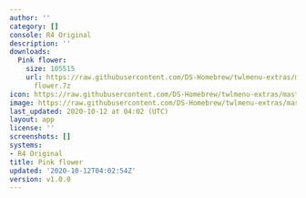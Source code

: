 ```yaml
---
author: ''
category: []
console: R4 Original
description: ''
downloads:
  Pink flower:
    size: 105515
    url: https://raw.githubusercontent.com/DS-Homebrew/twlmenu-extras/master/_nds/TWiLightMenu/r4menu/themes/Pink
      flower.7z
icon: https://raw.githubusercontent.com/DS-Homebrew/twlmenu-extras/master/unistore/icons/r4.png
image: https://raw.githubusercontent.com/DS-Homebrew/twlmenu-extras/master/unistore/icons/r4.png
last_updated: 2020-10-12 at 04:02 (UTC)
layout: app
license: ''
screenshots: []
systems:
- R4 Original
title: Pink flower
updated: '2020-10-12T04:02:54Z'
version: v1.0.0
---
```


